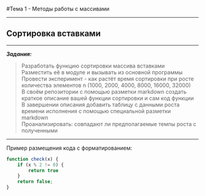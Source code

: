 #Тема 1 - Методы работы с массивами  

---  

## Сортировка вставками  

---  

***Задания:***  

> Разработать функцию сортировки массива вставками  
> Разместить её в модуле и вызывать из основной программы  
> Провести эксперимент - как растёт время сортировки при росте количества элементов n (1000, 2000, 4000, 8000, 16000, 32000)  
> В своём репозитории с помощью разметки markdown создать краткое описание вашей функции сортировки и сам код функции  
> В завершении описания добавить таблицу с данными роста времени исполнения с помощью специальной разметки markdown  
> Проанализировать: совпадают ли предполагаемые темпы роста с полученными  

---  

Пример размещения кода с форматированием:  

```js
function check(x) {
    if (x % 2 != 0) {
        return true
    }
    return false;
}
```